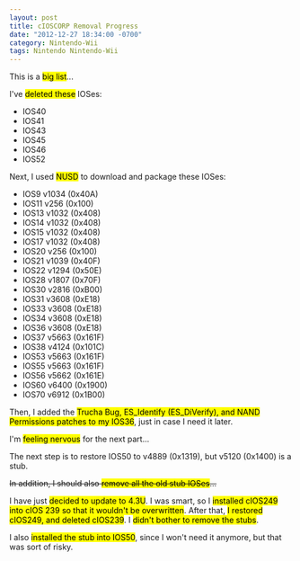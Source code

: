 ```yaml
---
layout: post
title: cIOSCORP Removal Progress
date: "2012-12-27 18:34:00 -0700"
category: Nintendo-Wii
tags: Nintendo Nintendo-Wii
---
```

This is a <mark>big list</mark>...

<!--more-->

I've <mark>deleted these</mark> IOSes:

* IOS40
* IOS41
* IOS43
* IOS45
* IOS46
* IOS52

Next, I used <mark>NUSD</mark> to download and package these IOSes:

* IOS9 v1034 (0x40A)
* IOS11 v256 (0x100)
* IOS13 v1032 (0x408)
* IOS14 v1032 (0x408)
* IOS15 v1032 (0x408)
* IOS17 v1032 (0x408)
* IOS20 v256 (0x100)
* IOS21 v1039 (0x40F)
* IOS22 v1294 (0x50E)
* IOS28 v1807 (0x70F)
* IOS30 v2816 (0xB00)
* IOS31 v3608 (0xE18)
* IOS33 v3608 (0xE18)
* IOS34 v3608 (0xE18)
* IOS36 v3608 (0xE18)
* IOS37 v5663 (0x161F)
* IOS38 v4124 (0x101C)
* IOS53 v5663 (0x161F)
* IOS55 v5663 (0x161F)
* IOS56 v5662 (0x161E)
* IOS60 v6400 (0x1900)
* IOS70 v6912 (0x1B00)

Then, I added the <mark>Trucha Bug, ES\_Identify (ES\_DiVerify), and NAND Permissions patches to my IOS36</mark>, just in case I need it later.

I'm <mark>feeling nervous</mark> for the next part...

The next step is to restore IOS50 to v4889 (0x1319), but v5120 (0x1400) is a stub.

~~In addition, I should also <mark>remove all the old stub IOSes</mark>...~~

I have just <mark>decided to update to 4.3U</mark>. I was smart, so I <mark>installed cIOS249 into cIOS 239 so that it wouldn't be overwritten</mark>. After that, <mark>I restored cIOS249, and deleted cIOS239</mark>. I <mark>didn't bother to remove the stubs</mark>.

I also <mark>installed the stub into IOS50</mark>, since I won't need it anymore, but that was sort of risky.
